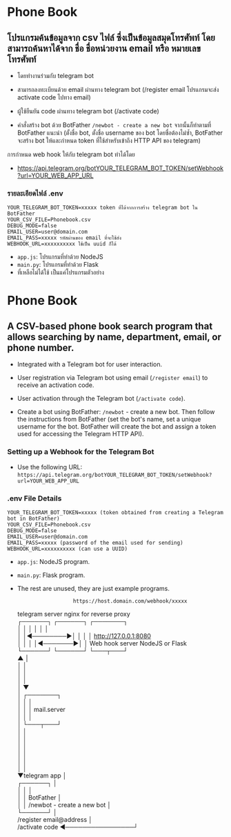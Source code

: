 # Phone Book

## โปรแกรมค้นข้อมูลจาก csv ไฟล์ ซึ่งเป็นข้อมูลสมุดโทรศัพท์ โดยสามารถค้นหาได้จาก ชื่อ ชื่อหน่วยงาน email หรือ หมายเลขโทรศัพท์

-   โดยทำงานร่วมกับ telegram bot

-   สามารถลงทะเบียนด้วย email ผ่านทาง telegram bot (/register email
    โปรแกรมจะส่ง activate code ไปทาง email)

-   ผู้ใช้ยืนยัน code ผ่านทาง telegram bot (/activate code)

-   คำสั่งสร้าง bot ด้วย BotFather `/newbot - create a new bot`
จากนั้นก็ทำตามที่ BotFather แนะนำ (ตั้งชื่อ bot, ตั้งชื่อ username ของ bot โดยชื่อต้องไม่ซ้ำ, BotFather จะสร้าง bot ให้และกำหนด token ที่ใช้สำหรับเข้าถึง HTTP API ของ telegram)
                                  
การกำหนด web hook ให้กับ telegram bot ทำได้โดย

-   <https://api.telegram.org/botYOUR_TELEGRAM_BOT_TOKEN/setWebhook?url=YOUR_WEB_APP_URL>

### รายละเอียดไฟล์ .env

```
YOUR_TELEGRAM_BOT_TOKEN=xxxxx token ที่ได้จากการสร้าง telegram bot ใน BotFather
YOUR_CSV_FILE=Phonebook.csv
DEBUG_MODE=false
EMAIL_USER=user@domain.com 
EMAIL_PASS=xxxxx รหัสผ่านของ email ที่จะใช้ส่ง
WEBHOOK_URL=xxxxxxxxxx ใช้เป็น uuid ก็ได้
```

-    `app.js`: โปรแกรมที่ทำด้วย NodeJS
-    `main.py`: โปรแกรมที่ทำด้วย Flask
-    ที่เหลือไม่ได้ใช้ เป็นแค่โปรแกรมตัวอย่าง

# Phone Book

## A CSV-based phone book search program that allows searching by name, department, email, or phone number.

-   Integrated with a Telegram bot for user interaction.

-   User registration via Telegram bot using email (`/register email`) to receive an activation code.

-   User activation through the Telegram bot (`/activate code`).
-   Create a bot using BotFather: `/newbot` - create a new bot. Then follow the instructions from BotFather (set the bot's name, set a unique username for the bot. BotFather will create the bot and assign a token used for accessing the Telegram HTTP API).

### Setting up a Webhook for the Telegram Bot

-   Use the following URL: `https://api.telegram.org/botYOUR_TELEGRAM_BOT_TOKEN/setWebhook?url=YOUR_WEB_APP_URL`

### .env File Details

```
YOUR_TELEGRAM_BOT_TOKEN=xxxxx (token obtained from creating a Telegram bot in BotFather)
YOUR_CSV_FILE=Phonebook.csv
DEBUG_MODE=false
EMAIL_USER=user@domain.com
EMAIL_PASS=xxxxx (password of the email used for sending)
WEBHOOK_URL=xxxxxxxxxx (can use a UUID)
```

- `app.js`: NodeJS program.
- `main.py`: Flask program.
- The rest are unused, they are just example programs.


                                                                                             
                                                                                          
                                                                                        
                        https://host.domain.com/webhook/xxxxx                           
     telegram server    nginx for reverse proxy                                         
     ┌──────┐          ┌──────┐         ┌───────┐                                       
     │      │          │      │         │       │                                       
     │      │◄────────►│      │         │       │ http://127.0.0.1:8080                 
     │      │          │      │◄───────►│       │ Web hook server NodeJS or Flask       
     └──────┘          └──────┘         └───┬───┘                                       
         ▲                                  │                                           
         │                                  │                                           
         │                                  │                                           
         │                                  │                                           
         │                                  ▼                                           
         │                              ┌───────┐                                       
         │                              │       │                                       
         │                              │       │ mail.server                           
         │                              │       │                                       
         │                              └───┬───┘                                       
         │                                  │                                           
         │                                  │                                           
         │                                  │                                           
         │                                  │                                           
         │                                  │                                           
         │                                  │                                           
         ▼telegram app                      │                                           
      ┌──────┐                              │                                           
      │      │                              │                                           
      │      │  BotFather                   │                                           
      │      │  /newbot - create a new bot  │                                           
      └──────┘                              │                                           
           /register email@address          │                                           
           /activate code  ◄────────────────┘                                           
                                                                                        
                                                                                        